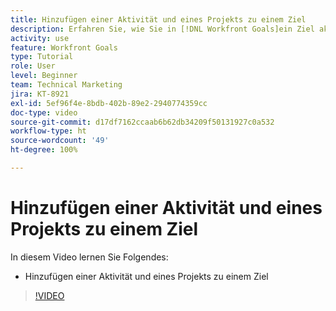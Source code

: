 ```yaml
---
title: Hinzufügen einer Aktivität und eines Projekts zu einem Ziel
description: Erfahren Sie, wie Sie in [!DNL Workfront Goals]ein Ziel aktivieren, indem Sie eine Aktivität oder ein Projekt hinzufügen.
activity: use
feature: Workfront Goals
type: Tutorial
role: User
level: Beginner
team: Technical Marketing
jira: KT-8921
exl-id: 5ef96f4e-8bdb-402b-89e2-2940774359cc
doc-type: video
source-git-commit: d17df7162ccaab6b62db34209f50131927c0a532
workflow-type: ht
source-wordcount: '49'
ht-degree: 100%

---
```


# Hinzufügen einer Aktivität und eines Projekts zu einem Ziel

In diesem Video lernen Sie Folgendes:

* Hinzufügen einer Aktivität und eines Projekts zu einem Ziel

>[!VIDEO](https://video.tv.adobe.com/v/335193/?quality=12&learn=on&enablevpops)
